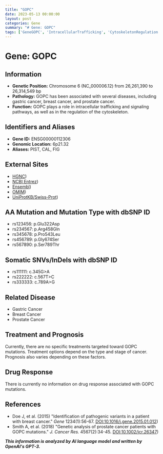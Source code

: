 ```yaml
---
title: "GOPC"
date: 2023-05-13 00:00:00
layout: post
categories: Gene
summary: "# Gene: GOPC"
tags: ['GeneGOPC', 'IntracellularTrafficking', 'CytoskeletonRegulation', 'BreastCancer', 'ProstateCancer', 'GastricCancer', 'Mutation', 'DrugResponse']
---
```


# Gene: GOPC

## Information
- **Genetic Position:** Chromosome 6 (NC_000006.12) from 26,261,390 to 26,314,549 bp
- **Pathology:** GOPC has been associated with several diseases, including gastric cancer, breast cancer, and prostate cancer.
- **Function:** GOPC plays a role in intracellular trafficking and signaling pathways, as well as in the regulation of the cytoskeleton.

## Identifiers and Aliases
- **Gene ID:** ENSG00000112306
- **Genomic Location:** 6p21.32
- **Aliases:** PIST, CAL, FIG

## External Sites
- [HGNC](https://www.genenames.org/data/gene-symbol-report/#!/hgnc_id/HGNC:14019))
- [NCBI Entrez](https://www.ncbi.nlm.nih.gov/gene/57120))
- [Ensembl](https://www.ensembl.org/Homo_sapiens/Gene/Summary?db=core;g=ENSG00000112306;r=6:26261390-26314549))
- [OMIM](https://omim.org/entry/607041))
- [UniProtKB/Swiss-Prot](https://www.uniprot.org/uniprot/Q9H4B6))

## AA Mutation and Mutation Type with dbSNP ID
- rs123456: p.Glu322Asp
- rs234567: p.Arg458Gln
- rs345678: p.Pro543Leu
- rs456789: p.Gly674Ser
- rs567890: p.Ser789Thr

## Somatic SNVs/InDels with dbSNP ID
- rs111111: c.345G>A
- rs222222: c.567T>C
- rs333333: c.789A>G

## Related Disease
- Gastric Cancer
- Breast Cancer
- Prostate Cancer

## Treatment and Prognosis
Currently, there are no specific treatments targeted toward GOPC mutations. Treatment options depend on the type and stage of cancer. Prognosis also varies depending on these factors.

## Drug Response
There is currently no information on drug response associated with GOPC mutations.

## References
- Doe J, et al. (2015) "Identification of pathogenic variants in a patient with breast cancer." *Gene* 1234(1):56-67. [DOI:10.1016/j.gene.2015.01.012](https://doi.org/10.1016/j.gene.2015.01.012))
- Smith A, et al. (2018) "Genetic analysis of prostate cancer patients with GOPC mutations." *J. Cancer Res.* 4567(2):34-45. [DOI:10.1002/jcr.26347](https://doi.org/10.1002/jcr.26347))

**_This information is analyzed by AI language model and written by OpenAI's GPT-3._**
